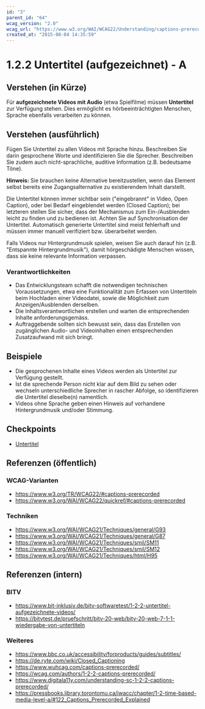 ```yaml
---
id: "3"
parent_id: "64"
wcag_version: "2.0"
wcag_url: "https://www.w3.org/WAI/WCAG22/Understanding/captions-prerecorded.html"
created_at: "2015-08-04 14:35:59"
---
```


# 1.2.2 Untertitel (aufgezeichnet) - A

## Verstehen (in Kürze)

Für **aufgezeichnete Videos mit Audio** (etwa Spielfilme) müssen **Untertitel** zur Verfügung stehen. Dies ermöglicht es hörbeeinträchtigten Menschen, Sprache ebenfalls verarbeiten zu können.

## Verstehen (ausführlich)

Fügen Sie Untertitel zu allen Videos mit Sprache hinzu. Beschreiben Sie darin gesprochene Worte und identifizieren Sie die Sprecher. Beschreiben Sie zudem auch nicht-sprachliche, auditive Information (z.B. bedeutsame Töne).

**Hinweis:** Sie brauchen keine Alternative bereitzustellen, wenn das Element selbst bereits eine Zugangsalternative zu existierendem Inhalt darstellt.

Die Untertitel können immer sichtbar sein ("eingebrannt" in Video, Open Caption), oder bei Bedarf eingeblendet werden (Closed Caption); bei letzteren stellen Sie sicher, dass der Mechanismus zum Ein-/Ausblenden leicht zu finden und zu bedienen ist. Achten Sie auf Synchronisation der Untertitel. Automatisch generierte  Untertitel sind meist fehlerhaft und müssen immer manuell verifiziert bzw. überarbeitet werden.

Falls Videos nur Hintergrundmusik spielen, weisen Sie auch darauf hin (z.B. "Entspannte Hintergrundmusik"), damit hörgeschädigte Menschen wissen, dass sie keine relevante Information verpassen.

### Verantwortlichkeiten

- Das Entwicklungsteam schafft die notwendigen technischen Voraussetzungen, etwa eine Funktionalität zum Erfassen von Untertiteln beim Hochladen einer Videodatei, sowie die Möglichkeit zum Anzeigen/Ausblenden derselben.
- Die Inhaltsverantwortlichen erstellen und warten die entsprechenden Inhalte anforderungsgemäss.
- Auftraggebende sollten sich bewusst sein, dass das Erstellen von zugänglichen Audio- und Videoinhalten einen entsprechenden Zusatzaufwand mit sich bringt.

## Beispiele

- Die gesprochenen Inhalte eines Videos werden als Untertitel zur Verfügung gestellt.
- Ist die sprechende Person nicht klar auf dem Bild zu sehen oder wechseln unterschiedliche Sprecher in rascher Abfolge, so identifizieren die Untertitel dieselbe(n) namentlich.
- Videos ohne Sprache geben einen Hinweis auf vorhandene Hintergrundmusik und/oder Stimmung.

## Checkpoints

- [Untertitel](untertitel)

## Referenzen (öffentlich)

### WCAG-Varianten

- <https://www.w3.org/TR/WCAG22/#captions-prerecorded>
- <https://www.w3.org/WAI/WCAG22/quickref/#captions-prerecorded>

### Techniken

- <https://www.w3.org/WAI/WCAG21/Techniques/general/G93>
- <https://www.w3.org/WAI/WCAG21/Techniques/general/G87>
- <https://www.w3.org/WAI/WCAG21/Techniques/smil/SM11>
- <https://www.w3.org/WAI/WCAG21/Techniques/smil/SM12>
- <https://www.w3.org/WAI/WCAG21/Techniques/html/H95>

## Referenzen (intern)

### BITV

- <https://www.bit-inklusiv.de/bitv-softwaretest/1-2-2-untertitel-aufgezeichnete-videos/>
- <https://bitvtest.de/pruefschritt/bitv-20-web/bitv-20-web-7-1-1-wiedergabe-von-untertiteln>

### Weiteres

- <https://www.bbc.co.uk/accessibility/forproducts/guides/subtitles/>
- <https://de.ryte.com/wiki/Closed_Captioning>
- <https://www.wuhcag.com/captions-prerecorded/>
- <https://wcag.com/authors/1-2-2-captions-prerecorded/>
- <https://www.digitala11y.com/understanding-sc-1-2-2-captions-prerecorded/>
- <https://pressbooks.library.torontomu.ca/iwacc/chapter/1-2-time-based-media-level-a/#122_Captions_Prerecorded_Explained>